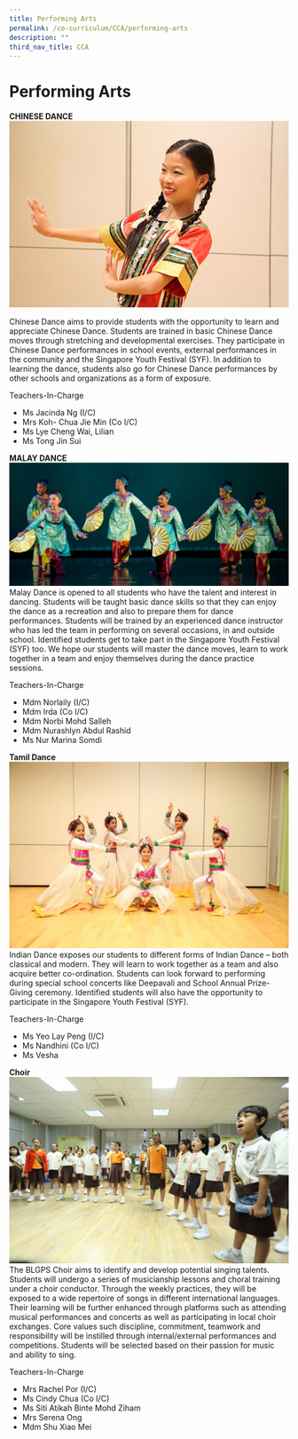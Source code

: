 ```yaml
---
title: Performing Arts
permalink: /co-curriculum/CCA/performing-arts
description: ""
third_nav_title: CCA
---
```

# Performing Arts

**CHINESE DANCE**
![](/images/chinese_dance.jpg)

Chinese Dance aims to provide students with the opportunity to learn and appreciate Chinese Dance. Students are trained in basic Chinese Dance moves through stretching and developmental exercises. They participate in Chinese Dance performances in school events, external performances in the community and the Singapore Youth Festival (SYF). In addition to learning the dance, students also go for Chinese Dance performances by other schools and organizations as a form of exposure.

Teachers-In-Charge

* Ms Jacinda Ng (I/C)
* Mrs Koh- Chua Jie Min (Co I/C)
* Ms Lye Cheng Wai, Lilian 
* Ms Tong Jin Sui

**MALAY DANCE**
![](/images/Malay%20Dance.jpg)
Malay Dance is opened to all students who have the talent and interest in dancing.  Students will be taught basic dance skills so that they can enjoy the dance as a recreation and also to prepare them for dance performances. Students will be trained by an experienced dance instructor who has led the team in performing on several occasions, in and outside school. Identified students get to take part in the Singapore Youth Festival (SYF) too. We hope our students will master the dance moves, learn to work together in a team and enjoy themselves during the dance practice sessions.

Teachers-In-Charge

* Mdm Norlaily (I/C)
* Mdm Irda (Co I/C)
* Mdm Norbi Mohd Salleh
* Mdm Nurashlyn Abdul Rashid
* Ms Nur Marina Somdi 

**Tamil Dance**
![](/images/Indian%20Dance%202.jpg)
Indian Dance exposes our students to different forms of Indian Dance – both classical and modern. They will learn to work together as a team and also acquire better co-ordination. Students can look forward to performing during special school concerts like Deepavali and School Annual Prize-Giving ceremony. Identified students will also have the opportunity to participate in the Singapore Youth Festival (SYF).

Teachers-In-Charge

* Ms Yeo Lay Peng (I/C)
* Ms Nandhini (Co I/C)
* Ms Vesha

**Choir**
![](/images/Choir.jpg)
The BLGPS Choir aims to identify and develop potential singing talents. Students will undergo a series of musicianship lessons and choral training under a choir conductor. Through the weekly practices, they will be exposed to a wide repertoire of songs in different international languages. Their learning will be further enhanced through platforms such as attending musical performances and concerts as well as participating in local choir exchanges. Core values such discipline, commitment, teamwork and responsibility will be instilled through internal/external performances and competitions. Students will be selected based on their passion for music and ability to sing.

Teachers-In-Charge

* Mrs Rachel Por (I/C)
* Ms Cindy Chua (Co I/C)
* Ms Siti Atikah Binte Mohd Ziham
* Mrs Serena Ong
* Mdm Shu Xiao Mei
